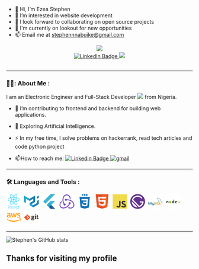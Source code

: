- 👋 Hi, I’m Ezea Stephen
- 👀 I’m interested in website development
- 💞️ I look forward to collaborating on open source projects
- 👋 I'm currently on lookout for new opportunities
- 📫 Email me at stephennnabuike@gmail.com



<div id="header" align="center">
  <img src="https://media.giphy.com/media/M9gbBd9nbDrOTu1Mqx/giphy.gif" width="100"/>
  <div id="badges">
    
  <a href="https://www.linkedin.com/in/stephen-nnabuike-ezea-143b97170/">
    <img src="https://img.shields.io/badge/LinkedIn-blue?style=for-the-badge&logo=linkedin&logoColor=white" alt="LinkedIn Badge"/>
  </a>
  <a href="https://api.whatsapp.com/send?phone=2348133141116&text=Hi%20there!%20Thanks%20for%20reaching%20out!%20I%20will%20be%20with%20you%20in%20a%20moment!">
    <img src="https://img.shields.io/badge/WhatsApp-25D366?style=for-the-badge&logo=whatsapp&logoColor=white"/>
  </a>
</div>
  <img src="https://komarev.com/ghpvc/?username=stephnnaflat-square&color=blue" alt=""/>
  <div align="center">
</div>


</div>

---

### 👨‍🎓: About Me :
  I am an Electronic Engineer and Full-Stack Developer <img src="https://media.giphy.com/media/WUlplcMpOCEmTGBtBW/giphy.gif" width="30"> from Nigeria.
- :telescope: I’m contributing to frontend and backend for building web applications.

- :seedling: Exploring Artificial Intelligence.

- :zap: In my free time, I solve problems on hackerrank, read tech articles and code python project

- :mailbox:How to reach me: [![Linkedin Badge](https://img.shields.io/badge/-stephnna-blue?style=flat&logo=Linkedin&logoColor=white)](https://www.linkedin.com/in/stephen-nnabuike-ezea-143b97170/)<a href="mailto:stephennnabuike@gmail.com"> <img src="https://img.shields.io/badge/stephnna-D14836?style=flat&for-the-badge&logo=gmail&logoColor=white" alt="gmail"/></a>


---

### :hammer_and_wrench: Languages and Tools :
<div>
  <img src="https://github.com/devicons/devicon/blob/master/icons/react/react-original-wordmark.svg" title="React" alt="React" width="40" height="40"/>&nbsp;
  <img src="https://github.com/devicons/devicon/blob/master/icons/materialui/materialui-original.svg" title="Material UI" alt="Material UI" width="40" height="40"/>&nbsp;
  <img src="https://github.com/devicons/devicon/blob/master/icons/flutter/flutter-original.svg" title="Flutter" alt="Flutter" width="40" height="40"/>&nbsp;
  <img src="https://github.com/devicons/devicon/blob/master/icons/redux/redux-original.svg" title="Redux" alt="Redux " width="40" height="40"/>&nbsp;
  <img src="https://github.com/devicons/devicon/blob/master/icons/css3/css3-plain-wordmark.svg"  title="CSS3" alt="CSS" width="40" height="40"/>&nbsp;
  <img src="https://github.com/devicons/devicon/blob/master/icons/html5/html5-original.svg" title="HTML5" alt="HTML" width="40" height="40"/>&nbsp;
  <img src="https://github.com/devicons/devicon/blob/master/icons/javascript/javascript-original.svg" title="JavaScript" alt="JavaScript" width="40" height="40"/>&nbsp;
  <img src="https://github.com/devicons/devicon/blob/master/icons/gatsby/gatsby-original.svg" title="Gatsby"  alt="Gatsby" width="40" height="40"/>&nbsp;
  <img src="https://github.com/devicons/devicon/blob/master/icons/mysql/mysql-original-wordmark.svg" title="MySQL"  alt="MySQL" width="40" height="40"/>&nbsp;
  <img src="https://github.com/devicons/devicon/blob/master/icons/nodejs/nodejs-original-wordmark.svg" title="NodeJS" alt="NodeJS" width="40" height="40"/>&nbsp;
  <img src="https://github.com/devicons/devicon/blob/master/icons/amazonwebservices/amazonwebservices-plain-wordmark.svg" title="AWS" alt="AWS" width="40" height="40"/>&nbsp;
  <img src="https://github.com/devicons/devicon/blob/master/icons/git/git-original-wordmark.svg" title="Git" **alt="Git" width="40" height="40"/>
</div>

---

![Stephen's GitHub stats](https://github-readme-stats.vercel.app/api?username=stephnna&show_icons=true&theme=radical)

<div> <!-- Markdown -->
  <h2 class"pt-2">Thanks for visiting my profile</h2>
<!---
stephnna/stephnna is a ✨ special ✨ repository because its `README.md` (this file) appears on your GitHub profile.
You can click the Preview link to take a look at your changes.
--->
